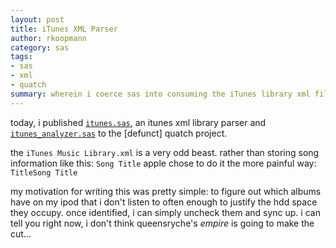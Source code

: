```yaml
---
layout: post
title: iTunes XML Parser
author: rkoopmann
category: sas
tags:
- sas
- xml
- quatch
summary: wherein i coerce sas into consuming the iTunes library xml file.
---
```


today, i published [`itunes.sas`](/assets/sas/itunes.sas), an itunes xml library parser and [`itunes_analyzer.sas`](/assets/sas/itunes_analyzer.sas) to the [defunct] quatch project.

<!--more-->

the `iTunes Music Library.xml` is a very odd beast. rather than storing song information like this: `Song Title` apple chose to do it the more painful way: `TitleSong Title`

my motivation for writing this was pretty simple: to figure out which albums have on my ipod that i don't listen to often enough to justify the hdd space they occupy. once identified, i can simply uncheck them and sync up. i can tell you right now, i don't think queensryche's _empire_ is going to make the cut…
